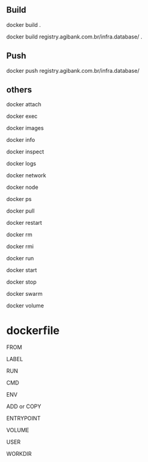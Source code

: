 ## Build

  docker build <nome do container> .
  
  docker build registry.agibank.com.br/infra.database/<nome do container> .

## Push

  docker push registry.agibank.com.br/infra.database/<nome do container>

## others

  docker attach
  
  docker exec
  
  docker images
  
  docker info
  
  docker inspect
  
  docker logs
  
  docker network
  
  docker node
  
  docker ps
  
  docker pull
  
  docker restart
  
  docker rm
  
  docker rmi
  
  docker run
  
  docker start
  
  docker stop
  
  docker swarm
  
  docker volume
  
# dockerfile

  FROM
  
  LABEL
  
  RUN
  
  CMD
  
  ENV
  
  ADD or COPY
  
  ENTRYPOINT
  
  VOLUME
  
  USER
  
  WORKDIR
